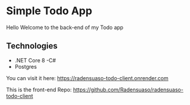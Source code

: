 # Simple Todo App

Hello Welcome to the back-end of my Todo app

## Technologies

- .NET Core 8
-C#
- Postgres

You can visit it here: https://radensuaso-todo-client.onrender.com

This is the front-end Repo: https://github.com/Radensuaso/radensuaso-todo-client